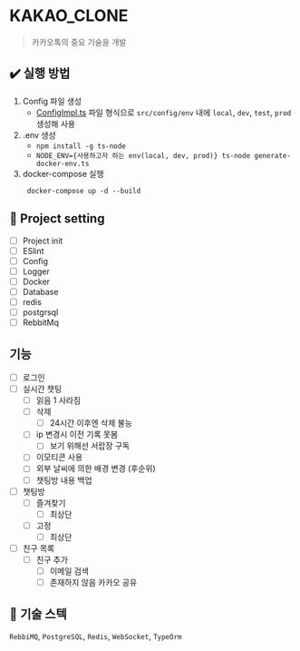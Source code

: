 # KAKAO_CLONE
> 카카오톡의 중요 기술을 개발

## ✔️ 실행 방법
1. Config 파일 생성
   - [ConfigImpl.ts](src\config\ConfigImpl.ts) 파일 형식으로 `src/config/env` 내에 `local`, `dev`, `test`, `prod` 생성해 사용
3. .env 생성
   - `npm install -g ts-node`
   - `NODE_ENV={사용하고자 하는 env(local, dev, prod)} ts-node generate-docker-env.ts`
4. docker-compose 실행
   ```
    docker-compose up -d --build
   ```


## 🚦 Project setting
- [ ]  Project init
- [ ]  ESlint
- [ ]  Config
- [ ]  Logger
- [ ]  Docker 
- [ ]  Database 
  - [ ]  redis
  - [ ]  postgrsql
- [ ] RebbitMq

## 기능
- [ ] 로그인
- [ ] 실시간 챗팅
  - [ ] 읽음 1 사라짐
  - [ ] 삭제
    - [ ] 24시간 이후엔 삭제 불능
  - [ ] ip 변경시 이전 기록 못봄
    - [ ] 보기 위해선 서랍장 구독
  - [ ] 이모티콘 사용
  - [ ] 외부 날씨에 의한 배경 변경 (후순위)
  - [ ] 챗팅방 내용 백업
- [ ] 챗팅방
  - [ ] 즐겨찾기
    - [ ] 최상단
  - [ ] 고정
    - [ ] 최상단
- [ ] 친구 목록
  - [ ] 친구 추가
    - [ ] 이메일 검색
    - [ ] 존재하지 않음 카카오 공유
  
## 🧰 기술 스텍
`RebbiMQ`, `PostgreSQL`, `Redis`, `WebSocket`, `TypeOrm`
